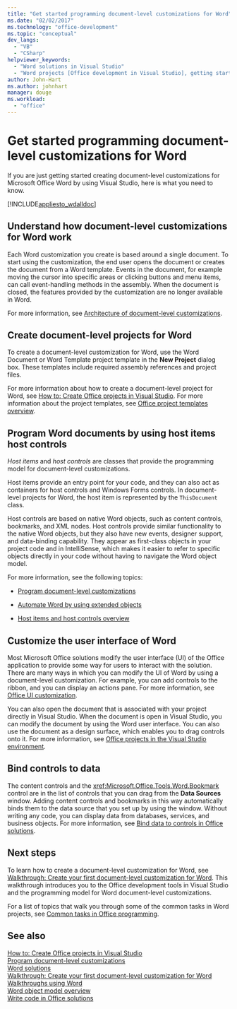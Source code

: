 ```yaml
---
title: "Get started programming document-level customizations for Word"
ms.date: "02/02/2017"
ms.technology: "office-development"
ms.topic: "conceptual"
dev_langs: 
  - "VB"
  - "CSharp"
helpviewer_keywords: 
  - "Word solutions in Visual Studio"
  - "Word projects [Office development in Visual Studio], getting started"
author: John-Hart
ms.author: johnhart
manager: douge
ms.workload: 
  - "office"
---
```

# Get started programming document-level customizations for Word
  If you are just getting started creating document-level customizations for Microsoft Office Word by using Visual Studio, here is what you need to know.  
  
 [!INCLUDE[appliesto_wdalldoc](../vsto/includes/appliesto-wdalldoc-md.md)]  
  
## Understand how document-level customizations for Word work  
 Each Word customization you create is based around a single document. To start using the customization, the end user opens the document or creates the document from a Word template. Events in the document, for example moving the cursor into specific areas or clicking buttons and menu items, can call event-handling methods in the assembly. When the document is closed, the features provided by the customization are no longer available in Word.  
  
 For more information, see [Architecture of document-level customizations](../vsto/architecture-of-document-level-customizations.md).  
  
## Create document-level projects for Word  
 To create a document-level customization for Word, use the Word Document or Word Template project template in the **New Project** dialog box. These templates include required assembly references and project files.  
  
 For more information about how to create a document-level project for Word, see [How to: Create Office projects in Visual Studio](../vsto/how-to-create-office-projects-in-visual-studio.md). For more information about the project templates, see [Office project templates overview](../vsto/office-project-templates-overview.md).  
  
## Program Word documents by using host items host controls  
 *Host items* and *host controls* are classes that provide the programming model for document-level customizations.  
  
 Host items provide an entry point for your code, and they can also act as containers for host controls and Windows Forms controls. In document-level projects for Word, the host item is represented by the `ThisDocument` class.  
  
 Host controls are based on native Word objects, such as content controls, bookmarks, and XML nodes. Host controls provide similar functionality to the native Word objects, but they also have new events, designer support, and data-binding capability. They appear as first-class objects in your project code and in IntelliSense, which makes it easier to refer to specific objects directly in your code without having to navigate the Word object model.  
  
 For more information, see the following topics:  
  
-   [Program document-level customizations](../vsto/programming-document-level-customizations.md)  
  
-   [Automate Word by using extended objects](../vsto/automating-word-by-using-extended-objects.md)  
  
-   [Host items and host controls overview](../vsto/host-items-and-host-controls-overview.md)  
  
## Customize the user interface of Word  
 Most Microsoft Office solutions modify the user interface (UI) of the Office application to provide some way for users to interact with the solution. There are many ways in which you can modify the UI of Word by using a document-level customization. For example, you can add controls to the ribbon, and you can display an actions pane. For more information, see [Office UI customization](../vsto/office-ui-customization.md).  
  
 You can also open the document that is associated with your project directly in Visual Studio. When the document is open in Visual Studio, you can modify the document by using the Word user interface. You can also use the document as a design surface, which enables you to drag controls onto it. For more information, see [Office projects in the Visual Studio environment](../vsto/office-projects-in-the-visual-studio-environment.md).  
  
## Bind controls to data  
 The content controls and the <xref:Microsoft.Office.Tools.Word.Bookmark> control are in the list of controls that you can drag from the **Data Sources** window. Adding content controls and bookmarks in this way automatically binds them to the data source that you set up by using the window. Without writing any code, you can display data from databases, services, and business objects. For more information, see [Bind data to controls in Office solutions](../vsto/binding-data-to-controls-in-office-solutions.md).  
  
## Next steps  
 To learn how to create a document-level customization for Word, see [Walkthrough: Create your first document-level customization for Word](../vsto/walkthrough-creating-your-first-document-level-customization-for-word.md). This walkthrough introduces you to the Office development tools in Visual Studio and the programming model for Word document-level customizations.  
  
 For a list of topics that walk you through some of the common tasks in Word projects, see [Common tasks in Office programming](../vsto/common-tasks-in-office-programming.md).  
  
## See also  
 [How to: Create Office projects in Visual Studio](../vsto/how-to-create-office-projects-in-visual-studio.md)   
 [Program document-level customizations](../vsto/programming-document-level-customizations.md)   
 [Word solutions](../vsto/word-solutions.md)   
 [Walkthrough: Create your first document-level customization for Word](../vsto/walkthrough-creating-your-first-document-level-customization-for-word.md)   
 [Walkthroughs using Word](../vsto/walkthroughs-using-word.md)   
 [Word object model overview](../vsto/word-object-model-overview.md)   
 [Write code in Office solutions](../vsto/writing-code-in-office-solutions.md)  
